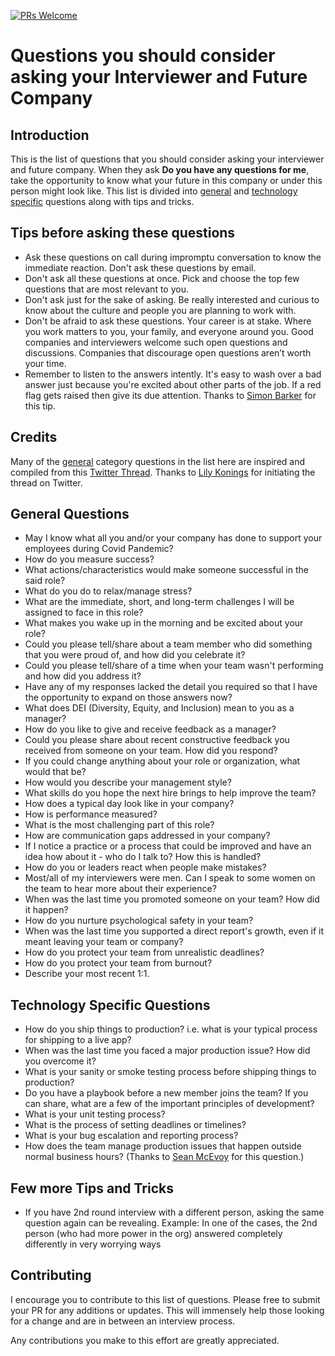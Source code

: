 [![PRs Welcome](https://img.shields.io/badge/PRs-welcome-brightgreen.svg?style=flat-square)](https://makeapullrequest.com)

# Questions you should consider asking your Interviewer and Future Company


## Introduction

This is the list of questions that you should consider asking your interviewer and future company. When they ask **Do you have any questions for me**, take the opportunity to know what your 
future in this company or under this person might look like. This list is divided into [general](#general-questions) and [technology specific](#technology-specific-questions) questions along with tips and tricks.

## Tips before asking these questions

- Ask these questions on call during impromptu conversation to know the immediate reaction. Don't ask these questions by email.
- Don't ask all these questions at once. Pick and choose the top few questions that are most relevant to you.
- Don't ask just for the sake of asking. Be really interested and curious to know about the culture and people you are planning to work with.
- Don't be afraid to ask these questions. Your career is at stake. Where you work matters to you, your family, and everyone around you. Good companies and interviewers welcome such open questions and discussions. Companies that discourage open questions aren’t worth your time.
- Remember to listen to the answers intently. It's easy to wash over a bad answer just because you're excited about other parts of the job. If a red flag gets raised then give its due attention. Thanks to [Simon Barker](https://twitter.com/allthecode_) for this tip.

## Credits

Many of the [general](#general-questions) category questions in the list here are inspired and compiled from this [Twitter Thread](https://twitter.com/lilykonings/status/1484598087494496258). Thanks to [Lily Konings](https://twitter.com/lilykonings) for initiating the thread on Twitter.

## General Questions
- May I know what all you and/or your company has done to support your employees during Covid Pandemic?
- How do you measure success?
- What actions/characteristics would make someone successful in the said role?
- What do you do to relax/manage stress?
- What are the immediate, short, and long-term challenges I will be assigned to face in this role?
- What makes you wake up in the morning and be excited about your role?
- Could you please tell/share about a team member who did something that you were proud of, and how did you celebrate it?
- Could you please tell/share of a time when your team wasn't performing and how did you address it?
- Have any of my responses lacked the detail you required so that I have the opportunity to expand on those answers now?
- What does DEI (Diversity, Equity, and Inclusion) mean to you as a manager?
- How do you like to give and receive feedback as a manager?
- Could you please share about recent constructive feedback you received from someone on your team. How did you respond?
- If you could change anything about your role or organization, what would that be?
- How would you describe your management style?
- What skills do you hope the next hire brings to help improve the team?
- How does a typical day look like in your company?
- How is performance measured?
- What is the most challenging part of this role?
- How are communication gaps addressed in your company?
- If I notice a practice or a process that could be improved and have an idea how about it - who do I talk to? How this is handled?
- How do you or leaders react when people make mistakes?
- Most/all of my interviewers were men. Can I speak to some women on the team to hear more about their experience?
- When was the last time you promoted someone on your team? How did it happen?
- How do you nurture psychological safety in your team?
- When was the last time you supported a direct report's growth, even if it meant leaving your team or company?
- How do you protect your team from unrealistic deadlines?
- How do you protect your team from burnout?
- Describe your most recent 1:1.

## Technology Specific Questions
- How do you ship things to production? i.e. what is your typical process for shipping to a live app?
- When was the last time you faced a major production issue? How did you overcome it?
- What is your sanity or smoke testing process before shipping things to production?
- Do you have a playbook before a new member joins the team? If you can share, what are a few of the important principles of development?
- What is your unit testing process?
- What is the process of setting deadlines or timelines?
- What is your bug escalation and reporting process?
- How does the team manage production issues that happen outside normal business hours? (Thanks to [Sean McEvoy](https://www.linkedin.com/in/seanfmcevoy/) for this question.)

## Few more Tips and Tricks

- If you have 2nd round interview with a different person, asking the same question again can be revealing.
Example: In one of the cases, the 2nd person (who had more power in the org) answered completely differently in very worrying ways


## Contributing

I encourage you to contribute to this list of questions. Please free to submit your PR for any additions or updates. This will immensely help those looking for a change and are in between an interview process.

Any contributions you make to this effort are greatly appreciated.
